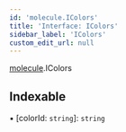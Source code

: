 ```yaml
---
id: 'molecule.IColors'
title: 'Interface: IColors'
sidebar_label: 'IColors'
custom_edit_url: null
---
```


[molecule](../namespaces/molecule).IColors

## Indexable

▪ [colorId: `string`]: `string`
